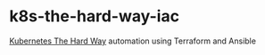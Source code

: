 # k8s-the-hard-way-iac

[Kubernetes The Hard Way](https://github.com/kelseyhightower/kubernetes-the-hard-way) automation using Terraform and Ansible
